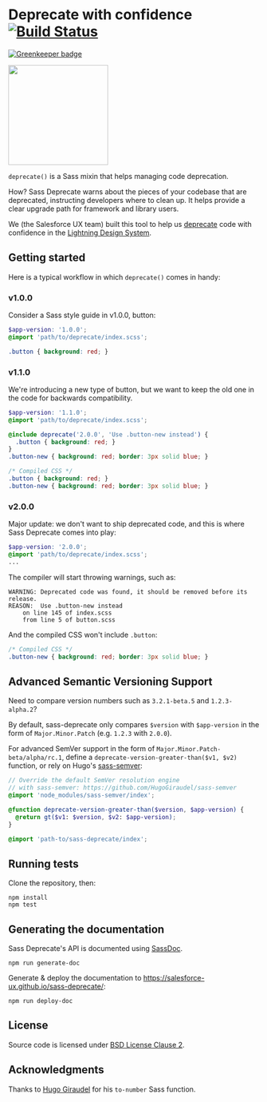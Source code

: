 # Deprecate with confidence [![Build Status](https://travis-ci.org/salesforce-ux/sass-deprecate.svg?branch=master)](https://travis-ci.org/salesforce-ux/sass-deprecate)

[![Greenkeeper badge](https://badges.greenkeeper.io/salesforce-ux/sass-deprecate.svg)](https://greenkeeper.io/)

<img alt="" src="https://cdn.rawgit.com/salesforce-ux/sass-deprecate/master/assets/logo.png" width="200" />

`deprecate()` is a Sass mixin that helps managing code deprecation.

How? Sass Deprecate warns about the pieces of your codebase that are deprecated, instructing developers where to clean up. It helps provide a clear upgrade path for framework and library users.

We (the Salesforce UX team) built this tool to help us [deprecate](https://en.wikipedia.org/wiki/Deprecation#Software_deprecation) code with confidence in the [Lightning Design System](https://www.lightningdesignsystem.com).


## Getting started

Here is a typical workflow in which `deprecate()` comes in handy:

### v1.0.0

Consider a Sass style guide in v1.0.0,  button:

```scss
$app-version: '1.0.0';
@import 'path/to/deprecate/index.scss';

.button { background: red; }
```

### v1.1.0

We're introducing a new type of button, but we want to keep the old one in the code for backwards compatibility.

```scss
$app-version: '1.1.0';
@import 'path/to/deprecate/index.scss';

@include deprecate('2.0.0', 'Use .button-new instead') {
  .button { background: red; }
}
.button-new { background: red; border: 3px solid blue; }
```

```css
/* Compiled CSS */
.button { background: red; }
.button-new { background: red; border: 3px solid blue; }
```

### v2.0.0

Major update: we don't want to ship deprecated code, and this is where Sass Deprecate comes into play:

```scss
$app-version: '2.0.0';
@import 'path/to/deprecate/index.scss';
...
```

The compiler will start throwing warnings, such as:

```
WARNING: Deprecated code was found, it should be removed before its release.
REASON:  Use .button-new instead
	on line 145 of index.scss
	from line 5 of button.scss
```

And the compiled CSS won't include `.button`:

```css
/* Compiled CSS */
.button-new { background: red; border: 3px solid blue; }
```

## Advanced Semantic Versioning Support

Need to compare version numbers such as `3.2.1-beta.5` and `1.2.3-alpha.2`?

By default, sass-deprecate only compares `$version` with `$app-version` in the form of `Major.Minor.Patch` (e.g. `1.2.3` with `2.0.0`).

For advanced SemVer support in the form of `Major.Minor.Patch-beta/alpha/rc.1`, define a `deprecate-version-greater-than($v1, $v2)` function, or rely on Hugo's [sass-semver](https://www.github.com/HugoGiraudel/sass-semver):

```scss
// Override the default SemVer resolution engine
// with sass-semver: https://github.com/HugoGiraudel/sass-semver
@import 'node_modules/sass-semver/index';

@function deprecate-version-greater-than($version, $app-version) {
  @return gt($v1: $version, $v2: $app-version);
}

@import 'path-to/sass-deprecate/index';
```

## Running tests

Clone the repository, then:

```
npm install
npm test
```

## Generating the documentation

Sass Deprecate's API is documented using [SassDoc](http://sassdoc.com/).

    npm run generate-doc

Generate & deploy the documentation to <https://salesforce-ux.github.io/sass-deprecate/>:

    npm run deploy-doc

## License

Source code is licensed under [BSD License Clause 2](http://opensource.org/licenses/BSD-2-Clause).

## Acknowledgments

Thanks to [Hugo Giraudel](https://github.com/HugoGiraudel) for his `to-number` Sass function.
